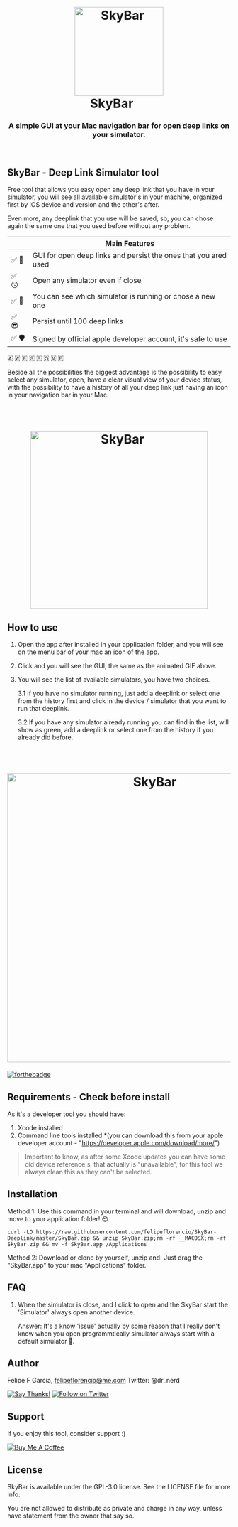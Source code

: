 <h1 align="center">
    <br>
        <img src="https://raw.githubusercontent.com/felipeflorencio/SkyBar/master/img/navbar-icon.png" alt="SkyBar" width="200"></a>
    <br>
  SkyBar&nbsp;&nbsp;&nbsp;&nbsp;&nbsp;
  <br>
</h1>

<h3 align="center">A simple GUI at your Mac navigation bar for open deep links on your simulator.</h4>

</br>

## SkyBar - Deep Link Simulator tool

Free tool that allows you easy open any deep link that you have in your simulator, you will see all available simulator's in your machine, organized first by iOS device and version and the other's after.

Even more, any deeplink that you use will be saved, so, you can chose again the same one that you used before without any problem.

|                   | Main Features                                                   |
| ----------------- | --------------------------------------------------------------- |
| &#9989; &#129321; | GUI for open deep links and persist the ones that you ared used | 
| &#9989; &#128535; | Open any simulator even if close                                |
| &#9989; &#129395; | You can see which simulator is running or chose a new one       |
| &#9989; &#128526; | Persist until 100 deep links                                    |
| &#9989; &#128737; | Signed by official apple developer account, it's safe to use    |

&#127462; &#127484; &#127466; &#127480; &#127480; &#127476; &#127474; &#127466;

Beside all the possibilities the biggest advantage is the possibility to easy select any simulator, open, have a clear visual view of your device status, with the possibility to have a history of all your deep link just having an icon in your navigation bar in your Mac.

<h1 align="center">
    <br>
        <img src="https://raw.githubusercontent.com/felipeflorencio/SkyBar/master/img/SkyBarDeeplink-Animation.gif" alt="SkyBar" width="400"></a>
    <br>
</h1>


## How to use

1. Open the app after installed in your application folder, and you will see on the menu bar of your mac an icon of the app.
2. Click and you will see the GUI, the same as the animated GIF above.
3. You will see the list of available simulators, you have two choices.

	3.1 If you have no simulator running, just add a deeplink or select one from the history 	first and click in the device / simulator that you want to run that deeplink.
	
	3.2 If you have any simulator already running you can find in the list, will show as green, 	add a deeplink or select one from the history if you already did before. 


<h1 align="center">
    <br>
        <img src="https://raw.githubusercontent.com/felipeflorencio/SkyBar/master/img/SkyBarDeeplink-How-To-Use-Animation.gif" alt="SkyBar" width="650"></a>
    <br>
</h1>

[![forthebadge](https://forthebadge.com/images/badges/made-with-swift.svg)](https://forthebadge.com)

## Requirements - Check before install

As it's a developer tool you should have:

1. Xcode installed
2. Command line tools installed \*(you can download this from your apple developer account - "https://developer.apple.com/download/more/")

> Important to know, as after some Xcode updates you can have some old device reference's, that actually is "unavailable", for this tool we always clean this as they can't be selected.

## Installation

Method 1: Use this command in your terminal and will download, unzip and move to your application folder! &#128526;


```shell
curl -LO https://raw.githubusercontent.com/felipeflorencio/SkyBar-Deeplink/master/SkyBar.zip && unzip SkyBar.zip;rm -rf __MACOSX;rm -rf SkyBar.zip && mv -f SkyBar.app /Applications
```


Method 2: Download or clone by yourself, unzip and:
Just drag the "SkyBar.app" to your mac "Applications" folder.

## FAQ

1. When the simulator is close, and I click to open and the SkyBar start the 'Simulator' always open another device.

	Answer: It's a know 'issue' actually by some reason that I really don't know when you open 	programmtically simulator always start with a default simulator &#129335;.

## Author

Felipe F Garcia, felipeflorencio@me.com
Twitter: @dr_nerd

[![Say Thanks!](https://img.shields.io/badge/Say%20Thanks-!-1EAEDB.svg)](https://saythanks.io/to/felipeflorencio)
<a href="https://twitter.com/intent/follow?screen_name=dr_nerd"><img alt="Follow on Twitter" src="https://img.shields.io/twitter/follow/dr_nerd.svg?style=social"></a>

## Support

If you enjoy this tool, consider support :)

<a href="https://www.buymeacoffee.com/oH5D94uLp" target="_blank"><img src="https://bmc-cdn.nyc3.digitaloceanspaces.com/BMC-button-images/custom_images/orange_img.png" alt="Buy Me A Coffee" style="height: auto !important;width: auto !important;" ></a>

## License

SkyBar is available under the GPL-3.0 license. See the LICENSE file for more info.

You are not allowed to distribute as private and charge in any way, unless have statement from the owner that say so.
